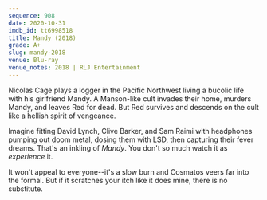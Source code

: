 ```yaml
---
sequence: 908
date: 2020-10-31
imdb_id: tt6998518
title: Mandy (2018)
grade: A+
slug: mandy-2018
venue: Blu-ray
venue_notes: 2018 | RLJ Entertainment
---
```


Nicolas Cage plays a logger in the Pacific Northwest living a bucolic life with his girlfriend Mandy. A Manson-like cult invades their home, murders Mandy, and leaves Red for dead. But Red survives and descends on the cult like a hellish spirit of vengeance.

<!-- end -->

Imagine fitting David Lynch, Clive Barker, and Sam Raimi with headphones pumping out doom metal, dosing them with LSD, then capturing their fever dreams. That's an inkling of _Mandy_. You don't so much watch it as _experience_ it.

It won't appeal to everyone--it's a slow burn and Cosmatos veers far into the formal. But if it scratches your itch like it does mine, there is no substitute.